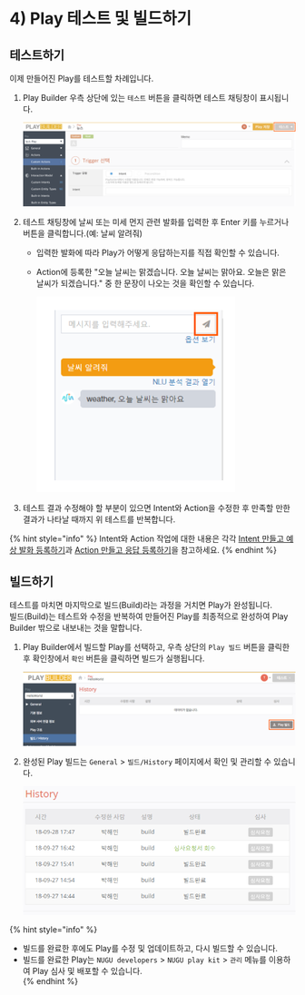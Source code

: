 # 4\) Play 테스트 및 빌드하기

## 테스트하기

이제 만들어진 Play를 테스트할 차례입니다.

1. Play Builder 우측 상단에 있는 `테스트` 버튼을 클릭하면 테스트 채팅창이 표시됩니다.

   ![](../../.gitbook/assets/ch3_314_c01.png) 

2. 테스트 채팅창에 날씨 또는 미세 먼지 관련 발화를 입력한 후 Enter 키를 누르거나  버튼을 클릭합니다.\(예: 날씨 알려줘\)  
   * 입력한 발화에 따라 Play가 어떻게 응답하는지를 직접 확인할 수 있습니다.
   * Action에 등록한 "오늘 날씨는 맑겠습니다. 오늘 날씨는 맑아요. 오늘은 맑은 날씨가 되겠습니다." 중 한 문장이 나오는 것을 확인할 수 있습니다.

     ![](../../.gitbook/assets/ch3_314_c02.png)   
3. 테스트 결과 수정해야 할 부분이 있으면 Intent와 Action을 수정한 후 만족할 만한 결과가 나타날 때까지 위 테스트를 반복합니다.

{% hint style="info" %}
Intent와 Action 작업에 대한 내용은 각각 [Intent 만들고 예상 발화 등록하기](create-an-intent-and-custom-utterances.md)과 [Action 만들고 응답 등록하기](create-an-action-and-an-answer.md)을 참고하세요.
{% endhint %}

## 빌드하기

테스트를 마치면 마지막으로 빌드\(Build\)라는 과정을 거치면 Play가 완성됩니다.  
빌드\(Build\)는 테스트와 수정을 반복하여 만들어진 Play를 최종적으로 완성하여 Play Builder 밖으로 내보내는 것을 말합니다.

1. Play Builder에서 빌드할 Play를 선택하고, 우측 상단의 `Play 빌드` 버튼을 클릭한 후 확인창에서 `확인` 버튼을 클릭하면 빌드가 실행됩니다.

   ![](../../.gitbook/assets/ch3_314_c03.png)   

2. 완성된 Play 빌드는 `General` &gt; `빌드/History` 페이지에서 확인 및 관리할 수 있습니다.

   ![](../../.gitbook/assets/ch3_314_c04.png)

{% hint style="info" %}
* 빌드를 완료한 후에도 Play를 수정 및 업데이트하고, 다시 빌드할 수 있습니다.
* 빌드를 완료한 Play는 `NUGU developers` &gt; `NUGU play kit` &gt; `관리` 메뉴를 이용하여 Play 심사 및 배포할 수 있습니다.  
{% endhint %}


